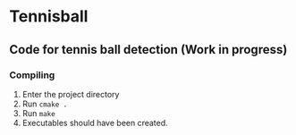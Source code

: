 # Tennisball
## Code for tennis ball detection (Work in progress)

### Compiling
1. Enter the project directory
2. Run `cmake .`
3. Run `make`
4. Executables should have been created.
